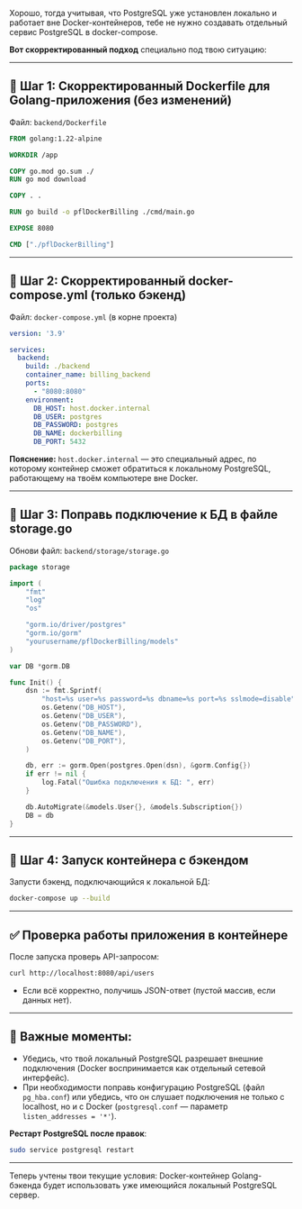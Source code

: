 Хорошо, тогда учитывая, что PostgreSQL уже установлен локально и работает вне Docker-контейнеров, тебе не нужно создавать отдельный сервис PostgreSQL в docker-compose.

**Вот скорректированный подход** специально под твою ситуацию:

---

## 🔧 Шаг 1: Скорректированный Dockerfile для Golang-приложения (без изменений)

Файл: `backend/Dockerfile`

```dockerfile
FROM golang:1.22-alpine

WORKDIR /app

COPY go.mod go.sum ./
RUN go mod download

COPY . .

RUN go build -o pflDockerBilling ./cmd/main.go

EXPOSE 8080

CMD ["./pflDockerBilling"]
```

---

## 🔧 Шаг 2: Скорректированный docker-compose.yml (только бэкенд)

Файл: `docker-compose.yml` (в корне проекта)

```yaml
version: '3.9'

services:
  backend:
    build: ./backend
    container_name: billing_backend
    ports:
      - "8080:8080"
    environment:
      DB_HOST: host.docker.internal
      DB_USER: postgres
      DB_PASSWORD: postgres
      DB_NAME: dockerbilling
      DB_PORT: 5432
```

**Пояснение:**
`host.docker.internal` — это специальный адрес, по которому контейнер сможет обратиться к локальному PostgreSQL, работающему на твоём компьютере вне Docker.

---

## 🔧 Шаг 3: Поправь подключение к БД в файле storage.go

Обнови файл: `backend/storage/storage.go`

```go
package storage

import (
	"fmt"
	"log"
	"os"

	"gorm.io/driver/postgres"
	"gorm.io/gorm"
	"yourusername/pflDockerBilling/models"
)

var DB *gorm.DB

func Init() {
	dsn := fmt.Sprintf(
		"host=%s user=%s password=%s dbname=%s port=%s sslmode=disable",
		os.Getenv("DB_HOST"),
		os.Getenv("DB_USER"),
		os.Getenv("DB_PASSWORD"),
		os.Getenv("DB_NAME"),
		os.Getenv("DB_PORT"),
	)

	db, err := gorm.Open(postgres.Open(dsn), &gorm.Config{})
	if err != nil {
		log.Fatal("Ошибка подключения к БД: ", err)
	}

	db.AutoMigrate(&models.User{}, &models.Subscription{})
	DB = db
}
```

---

## 🔧 Шаг 4: Запуск контейнера с бэкендом

Запусти бэкенд, подключающийся к локальной БД:

```bash
docker-compose up --build
```

---

## ✅ Проверка работы приложения в контейнере

После запуска проверь API-запросом:

```bash
curl http://localhost:8080/api/users
```

* Если всё корректно, получишь JSON-ответ (пустой массив, если данных нет).

---

## 📌 Важные моменты:

* Убедись, что твой локальный PostgreSQL разрешает внешние подключения (Docker воспринимается как отдельный сетевой интерфейс).
* При необходимости поправь конфигурацию PostgreSQL (файл `pg_hba.conf`) или убедись, что он слушает подключения не только с localhost, но и с Docker (`postgresql.conf` — параметр `listen_addresses = '*'`).

**Рестарт PostgreSQL после правок**:

```bash
sudo service postgresql restart
```

---

Теперь учтены твои текущие условия: Docker-контейнер Golang-бэкенда будет использовать уже имеющийся локальный PostgreSQL сервер.
